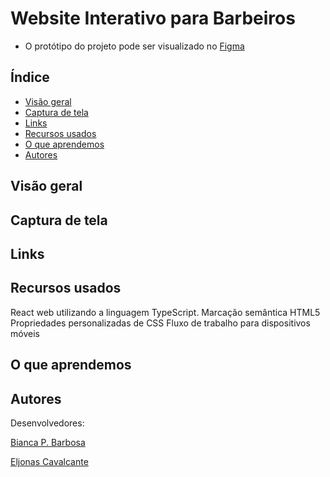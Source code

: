 # Website Interativo para Barbeiros
  * O protótipo do projeto pode ser visualizado no [Figma](https://www.figma.com/file/BXCihtXXh9p37lGsENV614/GoBarber?node-id=34%3A1180)

## Índice

  - [Visão geral](#visao-geral)
  - [Captura de tela](#captura-de-tela)
  - [Links](#links)
  - [Recursos usados](#recursos-usados)
  - [O que aprendemos](#o-que-aprendemos)
  - [Autores](#autores)

## Visão geral

## Captura de tela

## Links

## Recursos usados

React web utilizando a linguagem TypeScript. 
Marcação semântica HTML5
Propriedades personalizadas de CSS
Fluxo de trabalho para dispositivos móveis


## O que aprendemos

## Autores

Desenvolvedores:

[Bianca P. Barbosa](https://github.com/biancapb)

[Eljonas Cavalcante](https://github.com/EljonasCavalcante)

